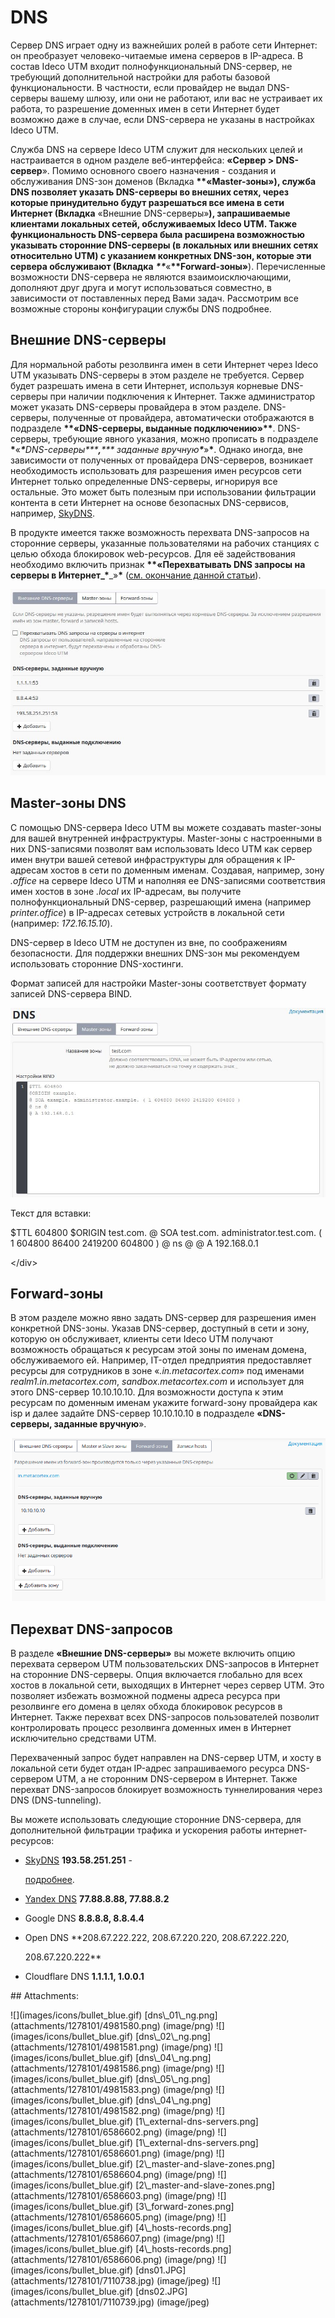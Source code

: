 # DNS

Сервер DNS играет одну из важнейших ролей в работе сети Интернет: он преобразует человеко-читаемые имена серверов в IP-адреса. В состав Ideco UTM входит полнофункциональный DNS-сервер, не требующий дополнительной настройки для работы базовой функциональности. В частности, если провайдер не выдал DNS-серверы вашему шлюзу, или они не работают, или вас не устраивает их работа, то разрешение доменных имен в сети Интернет будет возможно даже в случае, если DNS-сервера не указаны в настройках Ideco UTM.

Служба DNS на сервере Ideco UTM служит для нескольких целей и настраивается в одном разделе веб-интерфейса: **«Сервер &gt; DNS-сервер**». Помимо основного своего назначения - создания и обслуживания DNS-зон доменов \(Вкладка **\*\*«**Master-зоны»**\), служба DNS позволяет указать DNS-серверы во внешних сетях, через которые принудительно будут разрешаться все имена в сети Интернет \(Вкладка** «Внешние DNS-серверы»**\), запрашиваемые клиентами локальных сетей, обслуживаемых Ideco UTM. Также функциональность DNS-сервера была расширена возможностью указывать сторонние DNS-серверы \(в локальных или внешних сетях относительно UTM\) с указанием конкретных DNS-зон, которые эти сервера обслуживают \(Вкладка** _**\*\***_«**\*\*Forward-зоны»**\). Перечисленные возможности DNS-сервера не являются взаимоисключающими, дополняют друг друга и могут использоваться совместно, в зависимости от поставленных перед Вами задач. Рассмотрим все возможные стороны конфигурации службы DNS подробнее.

## Внешние DNS-серверы

Для нормальной работы резолвинга имен в сети Интернет через Ideco UTM указывать DNS-серверы в этом разделе не требуется. Сервер будет разрешать имена в сети Интернет, используя корневые DNS-серверы при наличии подключения к Интернет. Также администратор может указать DNS-серверы провайдера в этом разделе. DNS-серверы, полученные от провайдера, автоматически отображаются в подразделе **\*\*«**DNS-серверы, выданные подключению**»\*\***. DNS-серверы, требующие явного указания, можно прописать в подразделе **\***«_**\***_DNS-серверы**\***,**\*** заданные вручную_**\***_»**\***. Однако иногда, вне зависимости от полученных от провайдера DNS-серверов, возникает необходимость использовать для разрешения имен ресурсов сети Интернет только определенные DNS-серверы, игнорируя все остальные. Это может быть полезным при использовании фильтрации контента в сети Интернет на основе безопасных DNS-сервисов, например, [SkyDNS](https://github.com/ideco-team/docsUTM/tree/54be5c28981601375569bdca6ef75ead87808b16/Интеграция_UTM_и_SkyDNS/README.md).

В продукте имеется также возможность перехвата DNS-запросов на сторонние серверы, указанные пользователями на рабочих станциях с целью обхода блокировок web-ресурсов. Для её задействования необходимо включить признак **\*\*«**Перехватывать DNS запросы на серверы в Интернет_**\***_»**\*** \([см. окончание данной статьи](dns.md#DNS-dns_intercept)\).

![](../.gitbook/assets/7110738.jpg)

## Master-зоны DNS

С помощью DNS-сервера Ideco UTM вы можете создавать master-зоны для вашей внутренней инфраструктуры. Master-зоны с настроенными в них DNS-записями позволят вам использовать Ideco UTM как сервер имен внутри вашей сетевой инфраструктуры для обращения к IP-адресам хостов в сети по доменным именам. Создавая, например, зону _.office_ на сервере Ideco UTM и наполняя ее DNS-записями соответствия имен хостов в зоне _.local_ их IP-адресам, вы получите полнофункциональный DNS-сервер, разрешающий имена \(например _printer.office_\) в IP-адресах сетевых устройств в локальной сети \(например: _172.16.15.10_\).

DNS-сервер в Ideco UTM не доступен из вне, по соображениям безопасности. Для поддержки внешних DNS-зон мы рекомендуем использовать сторонние DNS-хостинги.

Формат записей для настройки Master-зоны соответствует формату записей DNS-сервера BIND.

![](../.gitbook/assets/7110739.jpg)

Текст для вставки:

 $TTL 604800 $ORIGIN test.com. @ SOA test.com. administrator.test.com. \( 1 604800 86400 2419200 604800 \) @ ns @ @ A 192.168.0.1

&lt;/div&gt;

## Forward-зоны

В этом разделе можно явно задать DNS-сервер для разрешения имен конкретной DNS-зоны. Указав DNS-сервер, доступный в сети и зону, которую он обслуживает, клиенты сети Ideco UTM получают возможность обращаться к ресурсам этой зоны по именам домена, обслуживаемого ей. Например, IT-отдел предприятия предоставляет ресурсы для сотрудников в зоне «_.in.metacortex.com_» под именами _realm1.in.metacortex.com_, _sandbox.metacortex.com_ и использует для этого DNS-сервер 10.10.10.10. Для возможности доступа к этим ресурсам по доменным именам укажите forward-зону провайдера как isp и далее задайте DNS-сервер 10.10.10.10 в подразделе **«DNS-серверы, заданные вручную**».

![](../.gitbook/assets/6586605.png)

## Перехват DNS-запросов

В разделе **«Внешние DNS-серверы»** вы можете включить опцию перехвата сервером UTM пользовательских DNS-запросов в Интернет на сторонние DNS-серверы. Опция включается глобально для всех хостов в локальной сети, выходящих в Интернет через сервер UTM. Это позволяет избежать возможной подмены адреса ресурса при резолвинге его домена в целях обхода блокировок ресурсов в Интернет. Также перехват всех DNS-запросов пользователей позволит контролировать процесс резолвинга доменных имен в Интернет исключительно средствами UTM.

Перехваченный запрос будет направлен на DNS-сервер UTM, и хосту в локальной сети будет отдан IP-адрес запрашиваемого ресурса DNS-сервером UTM, а не сторонним DNS-сервером в Интернет. Также перехват DNS-запросов блокирует возможность туннелирования через DNS \(DNS-tunneling\).

Вы можете использовать следующие сторонние DNS-сервера, для дополнительной фильтрации трафика и ускорения работы интернет-ресурсов:

* [SkyDNS](https://www.skydns.ru/) **193.58.251.251** -

  [подробнее](https://github.com/ideco-team/docsUTM/tree/54be5c28981601375569bdca6ef75ead87808b16/Интеграция_UTM_и_SkyDNS/README.md).

* [Yandex DNS](https://dns.yandex.ru/) **77.88.8.88, 77.88.8.2**
* Google DNS **8.8.8.8, 8.8.4.4**
* Open DNS \*\*208.67.222.222, 208.67.220.220, 208.67.222.220,

  208.67.220.222\*\*

* Cloudflare DNS **1.1.1.1, 1.0.0.1**

 \#\# Attachments:

 !\[\]\(images/icons/bullet\_blue.gif\) \[dns\\_01\\_ng.png\]\(attachments/1278101/4981580.png\) \(image/png\) !\[\]\(images/icons/bullet\_blue.gif\) \[dns\\_02\\_ng.png\]\(attachments/1278101/4981581.png\) \(image/png\) !\[\]\(images/icons/bullet\_blue.gif\) \[dns\\_04\\_ng.png\]\(attachments/1278101/4981586.png\) \(image/png\) !\[\]\(images/icons/bullet\_blue.gif\) \[dns\\_05\\_ng.png\]\(attachments/1278101/4981583.png\) \(image/png\) !\[\]\(images/icons/bullet\_blue.gif\) \[dns\\_04\\_ng.png\]\(attachments/1278101/4981582.png\) \(image/png\) !\[\]\(images/icons/bullet\_blue.gif\) \[1\\_external-dns-servers.png\]\(attachments/1278101/6586602.png\) \(image/png\) !\[\]\(images/icons/bullet\_blue.gif\) \[1\\_external-dns-servers.png\]\(attachments/1278101/6586601.png\) \(image/png\) !\[\]\(images/icons/bullet\_blue.gif\) \[2\\_master-and-slave-zones.png\]\(attachments/1278101/6586604.png\) \(image/png\) !\[\]\(images/icons/bullet\_blue.gif\) \[2\\_master-and-slave-zones.png\]\(attachments/1278101/6586603.png\) \(image/png\) !\[\]\(images/icons/bullet\_blue.gif\) \[3\\_forward-zones.png\]\(attachments/1278101/6586605.png\) \(image/png\) !\[\]\(images/icons/bullet\_blue.gif\) \[4\\_hosts-records.png\]\(attachments/1278101/6586607.png\) \(image/png\) !\[\]\(images/icons/bullet\_blue.gif\) \[4\\_hosts-records.png\]\(attachments/1278101/6586606.png\) \(image/png\) !\[\]\(images/icons/bullet\_blue.gif\) \[dns01.JPG\]\(attachments/1278101/7110738.jpg\) \(image/jpeg\) !\[\]\(images/icons/bullet\_blue.gif\) \[dns02.JPG\]\(attachments/1278101/7110739.jpg\) \(image/jpeg\)

